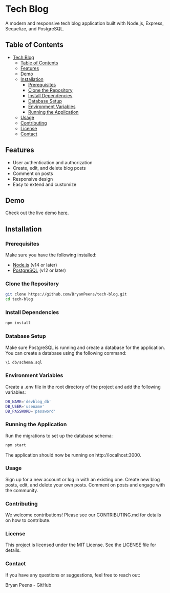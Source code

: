 # Tech Blog

A modern and responsive tech blog application built with Node.js, Express, Sequelize, and PostgreSQL.

## Table of Contents

- [Tech Blog](#tech-blog)
  - [Table of Contents](#table-of-contents)
  - [Features](#features)
  - [Demo](#demo)
  - [Installation](#installation)
    - [Prerequisites](#prerequisites)
    - [Clone the Repository](#clone-the-repository)
    - [Install Dependencies](#install-dependencies)
    - [Database Setup](#database-setup)
    - [Environment Variables](#environment-variables)
    - [Running the Application](#running-the-application)
  - [Usage](#usage)
  - [Contributing](#contributing)
  - [License](#license)
  - [Contact](#contact)

## Features

- User authentication and authorization
- Create, edit, and delete blog posts
- Comment on posts
- Responsive design
- Easy to extend and customize

## Demo

Check out the live demo [here](https://tech-blog-kqh7.onrender.com/).

## Installation

### Prerequisites

Make sure you have the following installed:

- [Node.js](https://nodejs.org/) (v14 or later)
- [PostgreSQL](https://www.postgresql.org/) (v12 or later)

### Clone the Repository

```sh
git clone https://github.com/BryanPeens/tech-blog.git
cd tech-blog
```

### Install Dependencies

```sh
npm install
```

### Database Setup
Make sure PostgreSQL is running and create a database for the application. 
You can create a database using the following command:

```sh
\i db/schema.sql
```

### Environment Variables
Create a .env file in the root directory of the project and add the following variables:

```sh
DB_NAME='devblog_db'
DB_USER='usename'
DB_PASSWORD='password'
```

### Running the Application
Run the migrations to set up the database schema:

```sh
npm start
```

The application should now be running on http://localhost:3000.

### Usage
Sign up for a new account or log in with an existing one.
Create new blog posts, edit, and delete your own posts.
Comment on posts and engage with the community.

### Contributing
We welcome contributions! Please see our CONTRIBUTING.md for details on how to contribute.

### License
This project is licensed under the MIT License. See the LICENSE file for details.

### Contact
If you have any questions or suggestions, feel free to reach out:

Bryan Peens - GitHub
